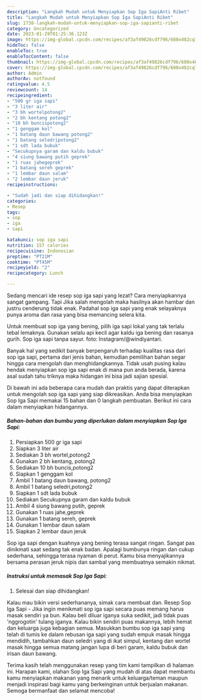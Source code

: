 ```yaml
---
description: "Langkah Mudah untuk Menyiapkan Sop Iga SapiAnti Ribet"
title: "Langkah Mudah untuk Menyiapkan Sop Iga SapiAnti Ribet"
slug: 1738-langkah-mudah-untuk-menyiapkan-sop-iga-sapianti-ribet
category: Uncategorized
date: 2023-01-29T01:25:36.123Z
image: https://img-global.cpcdn.com/recipes/af3af49826cdf796/680x482cq70/sop-iga-sapi-foto-resep-utama.jpg
hideToc: false
enableToc: true
enableTocContent: false
thumbnail: https://img-global.cpcdn.com/recipes/af3af49826cdf796/680x482cq70/sop-iga-sapi-foto-resep-utama.jpg
cover: https://img-global.cpcdn.com/recipes/af3af49826cdf796/680x482cq70/sop-iga-sapi-foto-resep-utama.jpg
author: Admin
authorAv: notfound
ratingvalue: 4.5
reviewcount: 14
recipeingredient:
- "500 gr iga sapi"
- "3 liter air"
- "3 bh wortelpotong2"
- "2 bh kentang potong2"
- "10 bh buncispotong2"
- "1 genggam kol"
- "1 batang daun bawang potong2"
- "1 batang seledripotong2"
- "1 sdt lada bubuk"
- "Secukupnya garam dan kaldu bubuk"
- "4 siung bawang putih geprek"
- "1 ruas jahegeprek"
- "1 batang sereh geprek"
- "1 lembar daun salam"
- "2 lembar daun jeruk"
recipeinstructions:

- "Sudah jadi dan siap dihidangkan!"
categories:
- Resep
tags:
- sop
- iga
- sapi

katakunci: sop iga sapi 
nutrition: 157 calories
recipecuisine: Indonesian
preptime: "PT21M"
cooktime: "PT45M"
recipeyield: "2"
recipecategory: Lunch

---
```



Sedang mencari ide resep sop iga sapi yang lezat? Cara menyiapkannya sangat gampang. Tapi Jika salah mengolah maka hasilnya akan hambar dan justru cenderung tidak enak. Padahal sop iga sapi yang enak selayaknya punya aroma dan rasa yang bisa memancing selera kita.


Untuk membuat sop iga yang bening, pilih iga sapi lokal yang tak terlalu tebal lemaknya. Gunakan selalu api kecil agar kaldu iga bening dan rasanya gurih. Sop iga sapi tanpa sayur. foto: Instagram/@windiyantari.

Banyak hal yang sedikit banyak berpengaruh terhadap kualitas rasa dari sop iga sapi, pertama dari jenis bahan, kemudian pemilihan bahan segar hingga cara mengolah dan menghidangkannya. Tidak usah pusing kalau hendak menyiapkan sop iga sapi enak di mana pun anda berada, karena asal sudah tahu triknya maka hidangan ini bisa jadi sajian spesial.


Di bawah ini ada beberapa cara mudah dan praktis yang dapat diterapkan untuk mengolah sop iga sapi yang siap dikreasikan. Anda bisa menyiapkan Sop Iga Sapi memakai 15 bahan dan 0 langkah pembuatan. Berikut ini cara dalam menyiapkan hidangannya.

<!--inarticleads1-->

##### Bahan-bahan dan bumbu yang diperlukan dalam menyiapkan Sop Iga Sapi:

1. Persiapkan 500 gr iga sapi
1. Siapkan 3 liter air
1. Sediakan 3 bh wortel,potong2
1. Gunakan 2 bh kentang, potong2
1. Sediakan 10 bh buncis,potong2
1. Siapkan 1 genggam kol
1. Ambil 1 batang daun bawang, potong2
1. Ambil 1 batang seledri,potong2
1. Siapkan 1 sdt lada bubuk
1. Sediakan Secukupnya garam dan kaldu bubuk
1. Ambil 4 siung bawang putih, geprek
1. Gunakan 1 ruas jahe,geprek
1. Gunakan 1 batang sereh, geprek
1. Gunakan 1 lembar daun salam
1. Siapkan 2 lembar daun jeruk


Sop iga sapi dengan kuahnya yang bening terasa sangat ringan. Sangat pas dinikmati saat sedang tak enak badan. Apalagi bumbunya ringan dan cukup sederhana, sehingga terasa nyaman di perut. Kamu bisa menyajikannya bersama perasan jeruk nipis dan sambal yang membuatnya semakin nikmat. 

<!--inarticleads2-->

##### Instruksi untuk memasak Sop Iga Sapi:


1. Selesai dan siap dihidangkan!

Kalau mau bikin versi sederhananya, simak cara membuat dan. Resep Sop Iga Sapi - Jika ingin menikmati sop iga sapi secara puas memang harus masak sendiri ya bun. Kalau beli diluar iganya suka sedikit, jadi tidak puas &#39;nggrogotin&#39; tulang iganya. Kalau bikin sendiri puas makannya, lebih hemat dan keluarga juga kebagian semua. Masukkan bumbu sop iga sapi yang telah di tumis ke dalam rebusan iga sapi yang sudah empuk masak hingga mendidih, tambahkan daun seledri yang di ikat simpul, kentang dan wortel masak hingga semua matang jangan lupa di beri garam, kaldu bubuk dan irisan daun bawang. 

Terima kasih telah menggunakan resep yang tim kami tampilkan di halaman ini. Harapan kami, olahan Sop Iga Sapi yang mudah di atas dapat membantu kamu menyiapkan makanan yang menarik untuk keluarga/teman maupun menjadi inspirasi bagi kamu yang berkeinginan untuk berjualan makanan. Semoga bermanfaat dan selamat mencoba!
